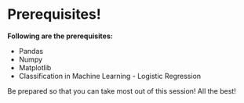 # Prerequisites!

**Following are the prerequisites:**

   - Pandas
   - Numpy
   - Matplotlib
   - Classification in Machine Learning - Logistic Regression


Be prepared so that you can take most out of this session!
All the best!
